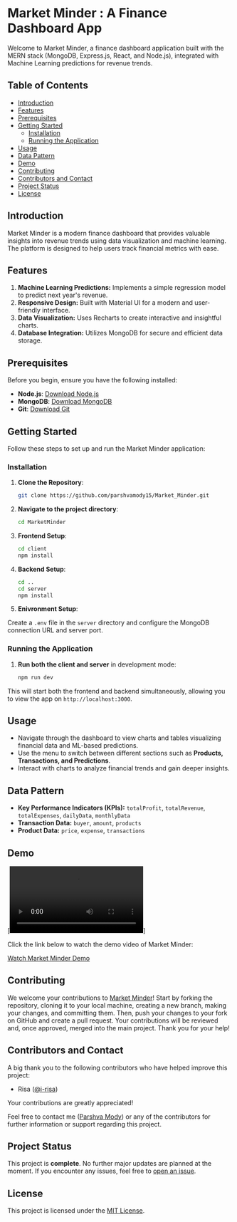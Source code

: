 # Market Minder : A Finance Dashboard App
Welcome to Market Minder, a finance dashboard application built with the MERN stack (MongoDB, Express.js, React, and Node.js), integrated with Machine Learning predictions for revenue trends.

## Table of Contents

- [Introduction](#introduction)
- [Features](#features)
- [Prerequisites](#prerequisites)
- [Getting Started](#getting-started)
  - [Installation](#installation)
  - [Running the Application](#running-the-application)
- [Usage](#usage)
- [Data Pattern](#data-pattern)
- [Demo](#demo)
- [Contributing](#contributing)
- [Contributors and Contact](#contributors-and-contact)
- [Project Status](#project-status)
- [License](#license)

## Introduction

Market Minder is a modern finance dashboard that provides valuable insights into revenue trends using data visualization and machine learning. The platform is designed to help users track financial metrics with ease.

## Features

1. **Machine Learning Predictions:** Implements a simple regression model to predict next year's revenue.
2. **Responsive Design:** Built with Material UI for a modern and user-friendly interface.
3. **Data Visualization:** Uses Recharts to create interactive and insightful charts.
4. **Database Integration:** Utilizes MongoDB for secure and efficient data storage.

## Prerequisites

Before you begin, ensure you have the following installed:

- **Node.js**: [Download Node.js](https://nodejs.org/)
- **MongoDB**: [Download MongoDB](https://www.mongodb.com/try/download/community)
- **Git**: [Download Git](https://git-scm.com/downloads)

## Getting Started

Follow these steps to set up and run the Market Minder application:

### Installation

1. **Clone the Repository**:
   ```bash
   git clone https://github.com/parshvamody15/Market_Minder.git
   
2. **Navigate to the project directory**:
    ```bash
    cd MarketMinder

3. **Frontend Setup**:
    
    ```bash
    cd client
    npm install

4. **Backend Setup**:
    ```bash
    cd ..
    cd server
    npm install

5. **Enivronment Setup**:

Create a `.env` file in the `server` directory and configure the MongoDB connection URL and server port.

### Running the Application

1. **Run both the client and server** in development mode:
     ```bash
     npm run dev

This will start both the frontend and backend simultaneously, allowing you to view the app on `http://localhost:3000`.

## Usage

- Navigate through the dashboard to view charts and tables visualizing financial data and ML-based predictions.
- Use the menu to switch between different sections such as **Products, Transactions, and Predictions**.
- Interact with charts to analyze financial trends and gain deeper insights.

## Data Pattern

- **Key Performance Indicators (KPIs):** `totalProfit`, `totalRevenue`, `totalExpenses`, `dailyData`, `monthlyData`
- **Transaction Data:** `buyer`, `amount`, `products`
- **Product Data:** `price`, `expense`, `transactions`

## Demo

[![Market Minder Demo](https://github.com/parshvamody15/Market_Minder/demo.mp4)]

Click the link below to watch the demo video of Market Minder:

[Watch Market Minder Demo](https://github.com/parshvamody15/Market_Minder/raw/main/demo.mp4)

## Contributing

We welcome your contributions to [Market Minder](https://github.com/parshvamody15/Market_Minder.git)! Start by forking the repository, cloning it to your local machine, creating a new branch, making your changes, and committing them. Then, push your changes to your fork on GitHub and create a pull request. Your contributions will be reviewed and, once approved, merged into the main project. Thank you for your help!

## Contributors and Contact

A big thank you to the following contributors who have helped improve this project:

- Risa ([@i-risa](https://github.com/i-risa))

Your contributions are greatly appreciated!

Feel free to contact me ([Parshva Mody](mailto:parshva.p.mody@gmail.com)) or any of the contributors for further information or support regarding this project.

## Project Status

This project is **complete**. No further major updates are planned at the moment. If you encounter any issues, feel free to [open an issue](https://github.com/parshvamody15/Market_Minder/issues).

## License

This project is licensed under the [MIT License](LICENSE).
